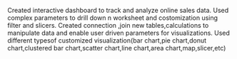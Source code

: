 Created interactive dashboard to track and analyze online sales data.
Used complex parameters to drill down n worksheet and costomization using filter and slicers.
Created connection ,join new tables,calculations to manipulate data and enable user driven parameters for visualizations.
Used different typesof customized visualization(bar chart,pie chart,donut chart,clustered bar chart,scatter chart,line chart,area chart,map,slicer,etc)
